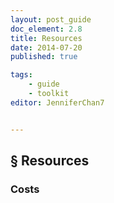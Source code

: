 ```yaml
---
layout: post_guide
doc_element: 2.8
title: Resources
date: 2014-07-20
published: true

tags:
	- guide
	- toolkit
editor: JenniferChan7


---
```


## &sect; Resources

### Costs


